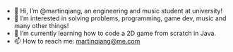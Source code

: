 - 👋 Hi, I’m @martinqiang, an engineering and music student at university!
- 👀 I’m interested in solving problems, programming, game dev, music and many other things!
- 🌱 I’m currently learning how to code a 2D game from scratch in Java.
- 📫 How to reach me: martinqiang@me.com

<!---
martin442002/martin442002 is a ✨ special ✨ repository because its `README.md` (this file) appears on your GitHub profile.
You can click the Preview link to take a look at your changes.
--->
